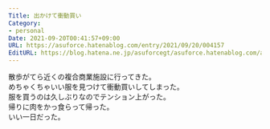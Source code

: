 ```yaml
---
Title: 出かけて衝動買い
Category:
- personal
Date: 2021-09-20T00:41:57+09:00
URL: https://asuforce.hatenablog.com/entry/2021/09/20/004157
EditURL: https://blog.hatena.ne.jp/asuforcegt/asuforce.hatenablog.com/atom/entry/13574176438013581941
---
```


散歩がてら近くの複合商業施設に行ってきた。  
めちゃくちゃいい服を見つけて衝動買いしてしまった。  
服を買うのは久しぶりなのでテンション上がった。  
帰りに肉をかっ食らって帰った。  
いい一日だった。
